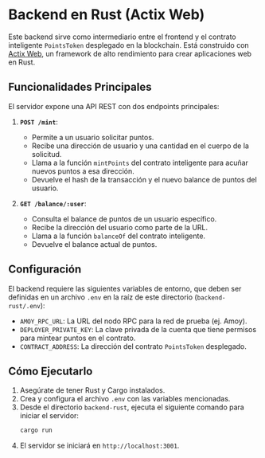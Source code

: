 # Backend en Rust (Actix Web)

Este backend sirve como intermediario entre el frontend y el contrato inteligente `PointsToken` desplegado en la blockchain. Está construido con [Actix Web](https://actix.rs/), un framework de alto rendimiento para crear aplicaciones web en Rust.

## Funcionalidades Principales

El servidor expone una API REST con dos endpoints principales:

1.  **`POST /mint`**:
    -   Permite a un usuario solicitar puntos.
    -   Recibe una dirección de usuario y una cantidad en el cuerpo de la solicitud.
    -   Llama a la función `mintPoints` del contrato inteligente para acuñar nuevos puntos a esa dirección.
    -   Devuelve el hash de la transacción y el nuevo balance de puntos del usuario.

2.  **`GET /balance/:user`**:
    -   Consulta el balance de puntos de un usuario específico.
    -   Recibe la dirección del usuario como parte de la URL.
    -   Llama a la función `balanceOf` del contrato inteligente.
    -   Devuelve el balance actual de puntos.

## Configuración

El backend requiere las siguientes variables de entorno, que deben ser definidas en un archivo `.env` en la raíz de este directorio (`backend-rust/.env`):

-   `AMOY_RPC_URL`: La URL del nodo RPC para la red de prueba (ej. Amoy).
-   `DEPLOYER_PRIVATE_KEY`: La clave privada de la cuenta que tiene permisos para mintear puntos en el contrato.
-   `CONTRACT_ADDRESS`: La dirección del contrato `PointsToken` desplegado.

## Cómo Ejecutarlo

1.  Asegúrate de tener Rust y Cargo instalados.
2.  Crea y configura el archivo `.env` con las variables mencionadas.
3.  Desde el directorio `backend-rust`, ejecuta el siguiente comando para iniciar el servidor:
    ```bash
    cargo run
    ```
4.  El servidor se iniciará en `http://localhost:3001`.
